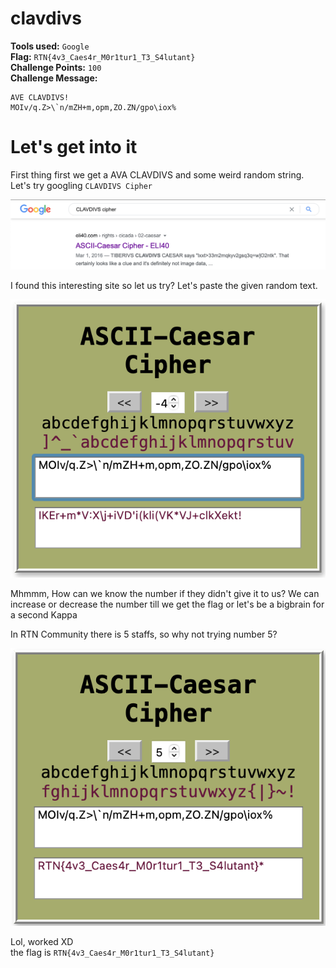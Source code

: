 **clavdivs**
==========
**Tools used:** `Google`\
**Flag:** `RTN{4v3_Caes4r_M0r1tur1_T3_S4lutant}`\
**Challenge Points:** `100`\
**Challenge Message:**
```
AVE CLAVDIVS!
MOIv/q.Z>\`n/mZH+m,opm,ZO.ZN/gpo\iox%
```
**Let's get into it**
==========
First thing first we get a AVA CLAVDIVS and some weird random string.
Let's try googling `CLAVDIVS Cipher`

![GoogleSearch](google.png)

I found this interesting site so let us try?
Let's paste the given random text.

![Cipher](Cipher.png)

Mhmmm, How can we know the number if they didn't give it to us?
We can increase or decrease the number till we get the flag or let's be a bigbrain for a second Kappa

In RTN Community there is 5 staffs, so why not trying number 5?

![bigBrain](BikBrain.png)

Lol, worked XD\
the flag is `RTN{4v3_Caes4r_M0r1tur1_T3_S4lutant}`